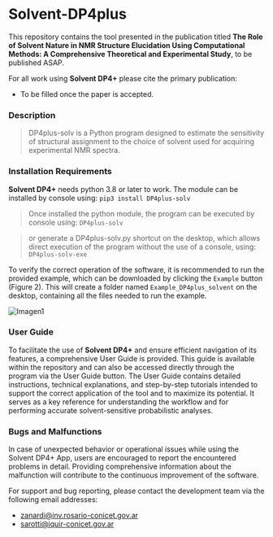 # Solvent-DP4plus

This repository contains the tool presented in the publication titled **The Role of Solvent Nature in NMR Structure Elucidation Using Computational Methods: A Comprehensive Theoretical and Experimental Study**, to be published ASAP.

For all work using **Solvent DP4+** please cite the primary publication: 

* To be filled once the paper is accepted. 

### Description
>DP4plus-solv is a Python program designed to estimate the sensitivity of structural assignment to the choice of solvent used for acquiring experimental NMR spectra.


### Installation Requirements

**Solvent DP4+** needs python 3.8 or later to work. The module can be installed by console using:
`pip3 install DP4plus-solv`

>Once installed the python module, the program can be executed by console using: `DP4plus-solv`

>or generate a DP4plus-solv.py shortcut on the desktop, which allows direct execution of the program without the use of a console, using: `DP4plus-solv-exe`
>
To verify the correct operation of the software, it is recommended to run the provided example, which can be downloaded by clicking the `Example` button (Figure 2). This will create a folder named `Example_DP4plus_solvent` on the desktop, containing all the files needed to run the example.

![Imagen1](https://github.com/user-attachments/assets/1531a907-efc7-4822-84e6-6b8f8b70738f)


### User Guide
To facilitate the use of **Solvent DP4+** and ensure efficient navigation of its features, a comprehensive User Guide is provided. This guide is available within the repository and can also be accessed directly through the program via the User Guide button. The User Guide contains detailed instructions, technical explanations, and step-by-step tutorials intended to support the correct application of the tool and to maximize its potential. It serves as a key reference for understanding the workflow and for performing accurate solvent-sensitive probabilistic analyses.

### Bugs and Malfunctions
In case of unexpected behavior or operational issues while using the Solvent DP4+ App, users are encouraged to report the encountered problems in detail. Providing comprehensive information about the malfunction will contribute to the continuous improvement of the software.

For support and bug reporting, please contact the development team via the following email addresses:

* zanardi@inv.rosario-conicet.gov.ar
* sarotti@iquir-conicet.gov.ar
